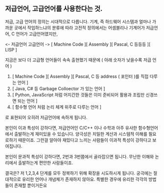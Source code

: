 ## 저급언어, 고급언어를 사용한다는 것.

저급, 고급 언어의 정의는 시대적으로 다릅니다.
기계, 즉 하드웨어 시스템과 얼마나 가까운 곳에서 작업하느냐의 분류에 따라
고전적 정의에서는 어셈블리나 기계어가 저급언어, C 언어가 고급언어였지만,

<- 저급언어                                     고급언어 ->
[ Machine Code ][ Assembly ][ Pascal, C 등등등 ][ LISP ]

지금은 보다 더 고급형 언어들이 속속 출현했기 때문에 ( 아래 숫자가 낮을수록 저급 언어 )

1. [ Machine Code ][ Assembly ][ Pascal, C 등 address ( 포인터 )를 직접 다루는 언어 ]
2. [ Java, C# 등 Garbage Colloector 가 있는 언어 ]
3. [ Python, JavaScript 처럼 어지간한 것들은 이미 준비되어 활용과 조립만 신경쓰면 되는 언어 ]
4. [ 함수형 언어 처럼 논리 체계 위주로 다루는 언어 ]

로 표현되어 오히려 저급언어에 속하게 됩니다.

본인이 이과 특성이 강하다면,
저급언어인 C/C++ 이나 수학과 아주 유사한 함수형언어에서 출발하는게 재미있을 수 있습니다.
양극성은 치밀한 계산과 시스템적 이해를 필요로하기 때문이죠.
그런걸 알아야 재밌다고 느끼는 사람들이 이과적 특성이 강하다고 보여집니다.

본인이 문과적 특성이 강하다면,
2번과 3번쯤에서 골라잡으면 됩니다.
무난한 이해와 논리에서 출발하는게 편안한 사람들이죠.

결국은? 저 1,2,3,4 단계를 모두 정복하기 위해 확장을 시도하시게 됩니다.
궁극에는 절대적으로 유리한 언어나 개념체가 존재하지 않아요.
특별한 경우에 유리한 각각의 방법들이 존재할 뿐이거든요
